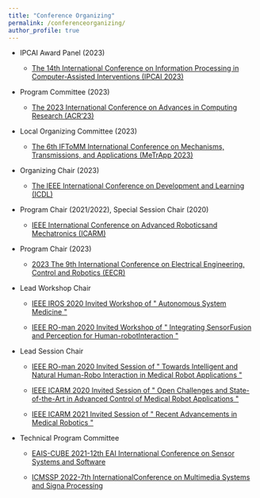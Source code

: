 ```yaml
---
title: "Conference Organizing"
permalink: /conferenceorganizing/
author_profile: true
---
```



* IPCAI Award Panel (2023)

   * [The 14th International Conference on Information Processing in Computer-Assisted Interventions (IPCAI 2023)](https://www.ipcai.org/home)

* Program Committee (2023)

   * [The 2023 International Conference on Advances in Computing Research (ACR’23)](https://easychair.org/cfp/ACR23)

* Local Organizing Committee (2023)

   * [The 6th IFToMM International Conference on Mechanisms, Transmissions, and Applications
(MeTrApp 2023)](https://metrapp2023.sciencesconf.org/)

* Organizing Chair (2023)

   * [The IEEE International Conference on Development and Learning (ICDL)](https://icdl2022.qmul.ac.uk/)

* Program Chair (2021/2022), Special Session Chair (2020)

   * [IEEE International Conference on Advanced Roboticsand Mechatronics (ICARM)](http://www.ieee-arm.org/)

*  Program Chair (2023)

   * [2023 The 9th International Conference on Electrical Engineering, Control and Robotics (EECR) ](http://www.eecr.org/)
  
* Lead Workshop Chair

   * [IEEE IROS 2020 Invited Workshop of " Autonomous System Medicine "](https://sites.google.com/view/iros2020medicine/%E9%A6%96%E9%A1%B5)

   * [IEEE RO-man 2020 Invited Workshop of " Integrating SensorFusion and Perception for Human-robotInteraction "](https://innovate.ieee.org/?lt=LG_AD_Google_LM_Adwords_Brand_SEM&gclid=EAIaIQobChMI6oeBuZml-AIV7D6tBh10pA5TEAMYASAAEgLspfD_BwE)

* Lead Session Chair

   * [IEEE RO-man 2020 Invited Session of " Towards Intelligent and Natural Human-Robo Interaction in Medical Robot Applications "](https://www.ieee-ras.org/about-ras/ras-calendar/event/1851-ro-man-2020-international-symposium-on-robot-and-human-interactive-communication)

   * [IEEE ICARM 2020 Invited Session of " Open Challenges and State-of-the-Art in Advanced Control of Medical Robot Applications "](http://www.ieee-arm.org/icarm2020/index.php/contribute/invited-sessions/)

   * [IEEE ICARM 2021 Invited Session of " Recent Advancements in Medical Robotics "](https://www.ieee-ras.org/about-ras/ras-calendar/event/1995-icarm-2021)

* Technical Program Committee

   * [EAIS-CUBE 2021-12th EAI International Conference on Sensor Systems and Software](https://s-cubeconference.eai-conferences.org/2021/)

   * [ICMSSP 2022-7th InternationalConference on Multimedia Systems and Signa Processing](https://2022.ieeeicassp.org/)

